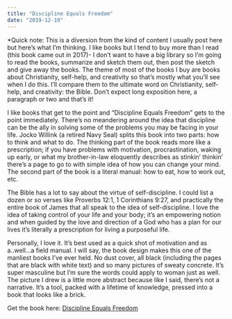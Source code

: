 ```yaml
---
title: "Discipline Equals Freedom"
date: "2019-12-19"
---
```


\*Quick note: This is a diversion from the kind of content I usually post here but here’s what I’m thinking. I like books but I tend to buy more than I read (this book came out in 2017)- I don’t want to have a big library so I’m going to read the books, summarize and sketch them out, then post the sketch and give away the books. The theme of most of the books I buy are books about Christianity, self-help, and creativity so that’s mostly what you’ll see when I do this. I’ll compare them to the ultimate word on Christianity, self-help, and creativity: the Bible. Don’t expect long exposition here, a paragraph or two and that’s it!

I like books that get to the point and “Discipline Equals Freedom” gets to the point immediately. There’s no meandering around the idea that discipline can be the ally in solving some of the problems you may be facing in your life. Jocko Willink (a retired Navy Seal) splits this book into two parts: how to think and what to do. The thinking part of the book reads more like a prescription; if you have problems with motivation, procrastination, waking up early, or what my brother-in-law eloquently describes as stinkin’ thinkin’ there’s a page to go to with simple idea of how you can change your mind. The second part of the book is a literal manual: how to eat, how to work out, etc.

The Bible has a lot to say about the virtue of self-discipline. I could list a dozen or so verses like Proverbs 12:1, 1 Corinthians 9:27, and practically the entire book of James that all speak to the idea of self-discipline. I love the idea of taking control of your life and your body; it’s an empowering notion and when guided by the love and direction of a God who has a plan for our lives it’s literally a prescription for living a purposeful life.

Personally, I love it. It’s best used as a quick shot of motivation and as a..well...a field manual. I will say, the book design makes this one of the manliest books I’ve ever held. No dust cover, all black (including the pages that are black with white text) and so many pictures of sweaty concrete. It’s super masculine but I’m sure the words could apply to woman just as well. The picture I drew is a little more abstract because like I said, there’s not a narrative. It’s a tool, packed with a lifetime of knowledge, pressed into a book that looks like a brick.

Get the book here: [Discipline Equals Freedom](https://www.amazon.com/Discipline-Equals-Freedom-Field-Manual/dp/1250156947/ref=sr_1_2?crid=2ZXJ14953Z8DK&keywords=discipline+equals+freedom&qid=1576770254&s=books&sprefix=Disci%2Caps%2C304&sr=1-2)
